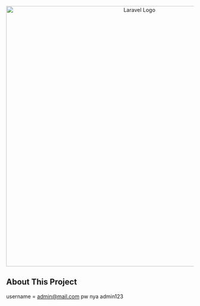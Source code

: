 <p align="center"><a href="https://laravel.com" target="_blank"><img src="public/assets/img/landingpage.PNG" width="700" alt="Laravel Logo"></a></p>

## About This Project
username = admin@mail.com pw nya admin123 